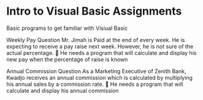 # Intro to Visual Basic Assignments
 Basic programs to get familiar with Visiual Basic

Weekly Pay Question
Mr. Jimah is Paid at the end of every week. He is expecting to receive a pay raise next week. However, he is not sure of the actual percentage.
 He needs a program that will calculate and display his new pay when the percentage of raise is known

Annual Commission Question
As a Marketing Executive of Zenith Bank, Kwadjo receives an annual commission which is calculated by multiplying his annual sales by a commission rate.
 He needs a program that will calculate and display his annual commission


